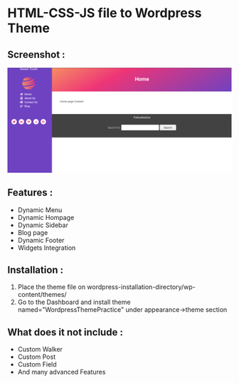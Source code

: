 # HTML-CSS-JS file to Wordpress Theme

<h2>Screenshot : </h2>
<img src="https://github.com/Gaurav890/Wordpress-Simple-Blog-theme/blob/master/screenshot.png">

<h2>Features : </h2>
<ul>
  <li>Dynamic Menu</li>
  <li>Dynamic Hompage</li>
  <li>Dynamic Sidebar</li>
  <li>Blog page</li>
  <li>Dynamic Footer</li>
  <li>Widgets Integration</li>
</ul>

<h2>Installation : </h2>
<ol>
  <li>Place the theme file on wordpress-installation-directory/wp-content/themes/<place - here></li>
  <li>Go to the Dashboard and install theme named="WordpressThemePractice" under appearance->theme section</li>
</ol>

<h2>What does it not include : </h2>
<ul>
  <li>Custom Walker</li>
  <li>Custom Post</li>
  <li>Custom Field</li>
  <li>And many advanced Features</li>
</ul>
